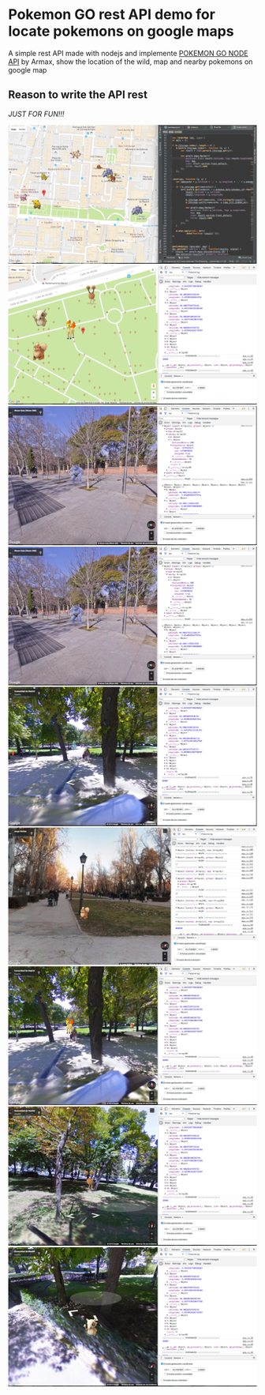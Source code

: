 # Pokemon GO rest API demo for locate pokemons on google maps

A simple rest API made with nodejs and implemente [POKEMON GO NODE API](https://github.com/Armax/Pokemon-GO-node-api) by Armax, show the location of the wild, map and nearby pokemons on google map

## Reason to write the API rest
*JUST FOR FUN!!!*

![Code](https://github.com/chadsfatherlali/testpk/blob/master/src/statics/imgs/1.png "Code")
![Locations](https://github.com/chadsfatherlali/testpk/blob/master/src/statics/imgs/7.png "Locations")
![Locations](https://github.com/chadsfatherlali/testpk/blob/master/src/statics/imgs/2.png "Locations")
![Locations](https://github.com/chadsfatherlali/testpk/blob/master/src/statics/imgs/3.png "Locations")
![Locations](https://github.com/chadsfatherlali/testpk/blob/master/src/statics/imgs/4.png "Locations")
![Locations](https://github.com/chadsfatherlali/testpk/blob/master/src/statics/imgs/5.png "Locations")
![Locations](https://github.com/chadsfatherlali/testpk/blob/master/src/statics/imgs/6.png "Locations")
![Locations](https://github.com/chadsfatherlali/testpk/blob/master/src/statics/imgs/8.png "Locations")
![Locations](https://github.com/chadsfatherlali/testpk/blob/master/src/statics/imgs/9.png "Locations")
